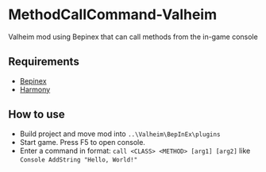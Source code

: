 # MethodCallCommand-Valheim
Valheim mod using Bepinex that can call methods from the in-game console

## Requirements
- [Bepinex](https://github.com/BepInEx/BepInEx/releases)
- [Harmony](https://github.com/pardeike/Harmony)

## How to use
- Build project and move mod into `..\Valheim\BepInEx\plugins`
- Start game. Press F5 to open console.
- Enter a command in format: `call <CLASS> <METHOD> [arg1] [arg2]` like `Console AddString "Hello, World!"`
